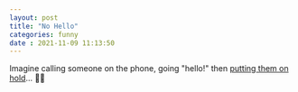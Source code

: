 ```yaml
---
layout: post
title: "No Hello" 
categories: funny
date : 2021-11-09 11:13:50
---
```


Imagine calling someone on the phone, going "hello!" then [putting them on hold](https://nohello.net/)... 🤦‍♂️